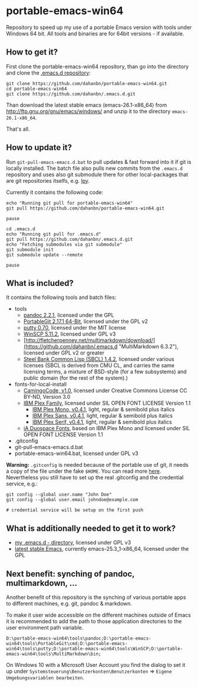 # portable-emacs-win64

Repository to speed up my use of a portable Emacs version with tools under Windows 64 bit. All tools and binaries are for 64bit versions - if available.

## How to get it?

First clone the portable-emacs-win64 repository, than go into the directory and 
clone the [.emacs.d repository](https://github.com/dahanbn/.emacs.d):

    git clone https://github.com/dahanbn/portable-emacs-win64.git
    cd portable-emacs-win64
    git clone https://github.com/dahanbn/.emacs.d.git

Than download the latest stable emacs (emacs-26.1-x86_64) from
http://ftp.gnu.org/gnu/emacs/windows/ and unzip it to the directory
`emacs-26.1-x86_64`.

That's all.

## How to update it?

Run `git-pull-emacs-emacs.d.bat` to pull updates & fast forward into it if git
is locally installed. The batch file also pulls new commits from the `.emacs.d`
repository and uses also git submodule there for other local-packages that are
git repositories itselfs, e.g. [lpy](https://github.com/abo-abo/lpy).

Currently it contains the following code:

    echo "Running git pull for portable-emacs-win64"
    git pull https://github.com/dahanbn/portable-emacs-win64.git
    
    pause
    
    cd .emacs.d
    echo "Running git pull for .emacs.d"
    git pull https://github.com/dahanbn/.emacs.d.git
    echo "Fetching submodules via git submodule"
    git submodule init
    git submodule update --remote
    
    pause

## What is included?

It contains the following tools and batch files:

+ tools
    * [pandoc 2.2.1](https://pandoc.org/), licensed under the GPL
    * [PortableGit 2.17.1 64-Bit](https://git-scm.com/download/win), licensed under the GPL v2
    * [putty 0.70](https://www.chiark.greenend.org.uk/~sgtatham/putty/latest.html), licensed under the MIT license
    * [WinSCP 5.11.2](https://winscp.net/eng/download.php), licensed
      under GPL v3
    *
      [http://fletcherpenney.net/multimarkdown/download/](https://github.com/dahanbn/.emacs.d
      "MultiMarkdown 6.3.2"), licensed under GPL v2 or greater
    * [Steel Bank Common Lisp (SBCL) 1.4.2](http://www.sbcl.org/platform-table.html), licensed under various licenses (SBCL is derived from CMU CL, and carries the same licensing terms, a mixture of BSD-style (for a few subsystems) and public domain (for the rest of the system).)
+ fonts-for-local-install
    * [CamingoCode, v1.0](http://www.janfromm.de/typefaces/camingomono/camingocode/), licensed under Creative Commons License CC BY-ND, Version 3.0
    * [IBM Plex Family](https://github.com/IBM/type), licensed under SIL OPEN FONT LICENSE Version 1.1
        * [IBM Plex Mono, v0.4.1](https://github.com/IBM/type/tree/master/fonts/Mono/desktop/pc), light, regular & semibold plus italics
        * [IBM Plex Sans, v0.4.1](https://github.com/IBM/type/tree/master/fonts/Sans/desktop/pc), light, regular & semibold plus italics
        * [IBM Plex Serif, v0.4.1](https://github.com/IBM/type/tree/master/fonts/Serif/desktop/pc), light, regular & semibold plus italics
    * [iA Duospace Fonts](https://github.com/iaolo/iA-Fonts), based on IBM Plex Mono and licensed under SIL OPEN FONT LICENSE Version 1.1
+ .gitconfig
+ git-pull-emacs-emacs.d.bat
+ portable-emacs-win64.bat, licensed under GPL v3

**Warning:** `.gitconfig` is needed because of the portable use of git, it needs
a copy of the file under the fake `$HOME`. You can read more
[here](https://github.com/magit/magit/issues/1497). Nevertheless you still have
to set up the real .gitconfig and the credential service, e.g.:

    git config --global user.name "John Doe"
    git config --global user.email johndoe@example.com
	
	# credential service will be setup on the first push

## What is additionally needed to get it to work?

+ [my .emacs.d - directory](https://github.com/dahanbn/.emacs.d), licensed under GPL v3
+ [latest stable Emacs](https://www.gnu.org/software/emacs/), currently emacs-25.3_1-x86_64, licensed under the GPL

## Next benefit: synching of pandoc, multimarkdown, ...

Another benefit of this repository is the synching of various portable apps to different machines, e.g. git, pandoc & markdown.

To make it user wide accessible on the different machines outside of Emacs it is recommended to add the path to those application directories to the user environment path variable.

    D:\portable-emacs-win64\tools\pandoc;D:\portable-emacs-win64\tools\PortableGit\cmd;D:\portable-emacs-win64\tools\putty;D:\portable-emacs-win64\tools\WinSCP;D:\portable-emacs-win64\tools\MultiMarkdown\bin;

On Windows 10 with a Microsoft User Account you find the dialog to set it up under `Systemsteuerung\Benutzerkonten\Benutzerkonten` => `Eigene Umgebungsvariablen bearbeiten`.
